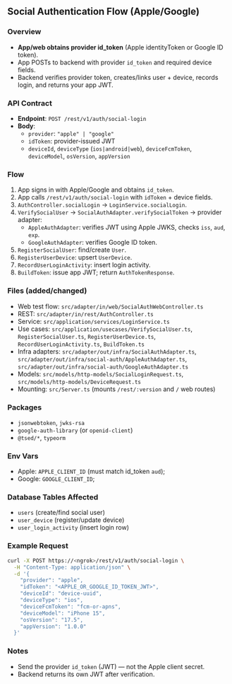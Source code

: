 ## Social Authentication Flow (Apple/Google)

### Overview
- **App/web obtains provider id_token** (Apple identityToken or Google ID token).
- App POSTs to backend with provider `id_token` and required device fields.
- Backend verifies provider token, creates/links user + device, records login, and returns your app JWT.

### API Contract
- **Endpoint**: `POST /rest/v1/auth/social-login`
- **Body**:
  - `provider`: `"apple" | "google"`
  - `idToken`: provider-issued JWT
  - `deviceId`, `deviceType` (`ios|android|web`), `deviceFcmToken`, `deviceModel`, `osVersion`, `appVersion`

### Flow
1. App signs in with Apple/Google and obtains `id_token`.
2. App calls `/rest/v1/auth/social-login` with `idToken` + device fields.
3. `AuthController.socialLogin` → `LoginService.socialLogin`.
4. `VerifySocialUser` → `SocialAuthAdapter.verifySocialToken` → provider adapter:
   - `AppleAuthAdapter`: verifies JWT using Apple JWKS, checks `iss`, `aud`, `exp`.
   - `GoogleAuthAdapter`: verifies Google ID token.
5. `RegisterSocialUser`: find/create `User`.
6. `RegisterUserDevice`: upsert `UserDevice`.
7. `RecordUserLoginActivity`: insert login activity.
8. `BuildToken`: issue app JWT; return `AuthTokenResponse`.

### Files (added/changed)
- Web test flow: `src/adapter/in/web/SocialAuthWebController.ts`
- REST: `src/adapter/in/rest/AuthController.ts`
- Service: `src/application/services/LoginService.ts`
- Use cases: `src/application/usecases/VerifySocialUser.ts`, `RegisterSocialUser.ts`, `RegisterUserDevice.ts`, `RecordUserLoginActivity.ts`, `BuildToken.ts`
- Infra adapters: `src/adapter/out/infra/SocialAuthAdapter.ts`, `src/adapter/out/infra/social-auth/AppleAuthAdapter.ts`, `src/adapter/out/infra/social-auth/GoogleAuthAdapter.ts`
- Models: `src/models/http-models/SocialLoginRequest.ts`, `src/models/http-models/DeviceRequest.ts`
- Mounting: `src/Server.ts` (mounts `/rest/:version` and `/` web routes)

### Packages
- `jsonwebtoken`, `jwks-rsa`
- `google-auth-library` (or `openid-client`)
- `@tsed/*`, `typeorm`

### Env Vars
- Apple: `APPLE_CLIENT_ID` (must match id_token `aud`);
- Google: `GOOGLE_CLIENT_ID`; 

### Database Tables Affected
- `users` (create/find social user)
- `user_device` (register/update device)
- `user_login_activity` (insert login row)

### Example Request
```bash
curl -X POST https://<ngrok>/rest/v1/auth/social-login \
  -H "Content-Type: application/json" \
  -d '{
    "provider": "apple",
    "idToken": "<APPLE_OR_GOOGLE_ID_TOKEN_JWT>",
    "deviceId": "device-uuid",
    "deviceType": "ios",
    "deviceFcmToken": "fcm-or-apns",
    "deviceModel": "iPhone 15",
    "osVersion": "17.5",
    "appVersion": "1.0.0"
  }'
```

### Notes
- Send the provider `id_token` (JWT) — not the Apple client secret.
- Backend returns its own JWT after verification.


